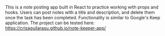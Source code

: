 This is a note posting app built in React to practice working with props and hooks. Users can post notes with a title and description, and delete them once the task has been completed. Functionality is similar to Google's Keep application. The project can be tested here: https://crisaguilarasu.github.io/note-keeper-app/
